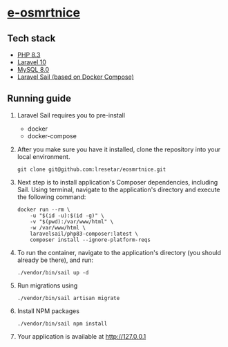 <h1><ins>e-osmrtnice</ins></h1>

## Tech stack
- [PHP 8.3](https://www.php.net/)
- [Laravel 10](https://laravel.com/docs/10.x)
- [MySQL 8.0](https://www.mysql.com/)
- [Laravel Sail (based on Docker Compose)](https://laravel.com/docs/10.x#docker-installation-using-sail)

## Running guide
1. Laravel Sail requires you to pre-install
   - docker
   - docker-compose

2. After you make sure you have it installed, clone the repository into your local environment.
    ```
    git clone git@github.com:lresetar/eosmrtnice.git
    ```
3. Next step is to install application's Composer dependencies, including Sail. Using terminal, navigate to the application's directory
and execute the following command:
    ```
    docker run --rm \
        -u "$(id -u):$(id -g)" \
        -v "$(pwd):/var/www/html" \
        -w /var/www/html \
        laravelsail/php83-composer:latest \
        composer install --ignore-platform-reqs
    ```
4. To run the container, navigate to the application's directory (you should already be there), and run:

    ```./vendor/bin/sail up -d```

5. Run migrations using

    ```./vendor/bin/sail artisan migrate```

6. Install NPM packages

    ```./vendor/bin/sail npm install```

7. Your application is available at http://127.0.0.1





